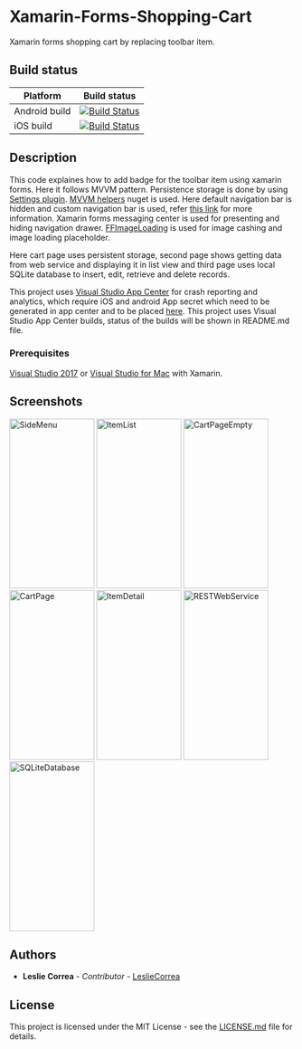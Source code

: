 # Xamarin-Forms-Shopping-Cart
Xamarin forms shopping cart by replacing toolbar item.

## Build status
Platform  | Build status
------------- | -------------
Android build | [![Build Status](https://build.appcenter.ms/v0.1/apps/5a4a818c-0cb4-4be2-81ee-2fb7bc4775cd/branches/master/badge)](https://github.com/LeslieCorrea/Xamarin-Forms-Shopping-Cart)   
iOS build | [![Build Status](https://build.appcenter.ms/v0.1/apps/8649f4ab-0a7f-4f3e-a3d2-863671de8558/branches/master/badge)](https://github.com/LeslieCorrea/Xamarin-Forms-Shopping-Cart)

## Description
This code explaines how to add badge for the toolbar item using xamarin forms. Here it follows MVVM pattern. Persistence storage is done by using [Settings plugin](https://github.com/jamesmontemagno/Xamarin.Plugins/tree/master/Settings). [MVVM helpers](https://github.com/jamesmontemagno/mvvm-helpers) nuget is used.
Here default navigation bar is hidden and custom navigation bar is used, refer [this link](https://social.technet.microsoft.com/wiki/contents/articles/37733.xamarin-shopping-cart-counter-in-forms-navigation-bar.aspx) for more information.
Xamarin forms messaging center is used for presenting and hiding navigation drawer. [FFImageLoading](https://github.com/luberda-molinet/FFImageLoading) is used for image cashing and image loading placeholder.

Here cart page uses persistent storage, second page shows getting data from web service and displaying it in list view and third page uses local SQLite database to insert, edit, retrieve and delete records. 

This project uses [Visual Studio App Center](https://appcenter.ms/) for crash reporting and analytics, which require iOS and android App secret which need to be generated in app center and to be placed [here](https://github.com/LeslieCorrea/Xamarin-Forms-Shopping-Cart/blob/master/ShoppingCarts/ShoppingCarts/Helpers/ApiKeys.cs). This project uses Visual Studio App Center builds, status of the builds will be shown in README.md file.

### Prerequisites
[Visual Studio 2017](https://visualstudio.microsoft.com/) or [Visual Studio for Mac](https://visualstudio.microsoft.com/) with Xamarin.

## Screenshots
<p>
  <img src="https://github.com/LeslieCorrea/Xamarin-Forms-Shopping-Cart/blob/master/Screenshots/SideMenu.png" width="150" height="300" alt="SideMenu">
  <img src="https://github.com/LeslieCorrea/Xamarin-Forms-Shopping-Cart/blob/master/Screenshots/ItemList.png" width="150" height="300" alt="ItemList">
  <img src="https://github.com/LeslieCorrea/Xamarin-Forms-Shopping-Cart/blob/master/Screenshots/CartPageEmpty.png" width="150" height="300" alt="CartPageEmpty">
  <img src="https://github.com/LeslieCorrea/Xamarin-Forms-Shopping-Cart/blob/master/Screenshots/CartPage.png" width="150" height="300" alt="CartPage">
  <img src="https://github.com/LeslieCorrea/Xamarin-Forms-Shopping-Cart/blob/master/Screenshots/ItemDetail.png" width="150" height="300" alt="ItemDetail">
  <img src="https://github.com/LeslieCorrea/Xamarin-Forms-Shopping-Cart/blob/master/Screenshots/RESTWebService.png" width="150"       height="300" alt="RESTWebService">
  <img src="https://github.com/LeslieCorrea/Xamarin-Forms-Shopping-Cart/blob/master/Screenshots/SQLiteDatabase.png" width="150" height="300" alt="SQLiteDatabase">  
</p>

## Authors

* **Leslie Correa** - *Contributor* - [LeslieCorrea](https://github.com/LeslieCorrea)


## License

This project is licensed under the MIT License - see the [LICENSE.md](https://github.com/LeslieCorrea/Xamarin-Forms-Shopping-Cart/blob/master/LICENSE) file for details.

